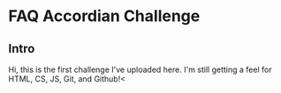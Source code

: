 <h1>FAQ Accordian Challenge</h1>
<h2>Intro</h2>
<p>Hi, this is the first challenge I've uploaded here. I'm still getting a feel for HTML, CS, JS, Git, and Github!<</p>
